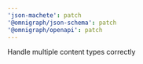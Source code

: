 ```yaml
---
'json-machete': patch
'@omnigraph/json-schema': patch
'@omnigraph/openapi': patch
---
```


Handle multiple content types correctly
